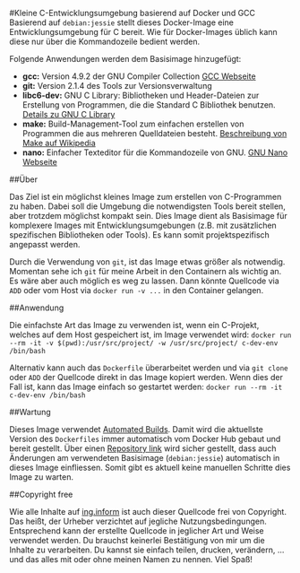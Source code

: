#Kleine C-Entwicklungsumgebung basierend auf Docker und GCC
Basierend auf `debian:jessie` stellt dieses Docker-Image eine Entwicklungsumgebung für C bereit. Wie für Docker-Images üblich kann diese nur über die Kommandozeile bedient werden.

Folgende Anwendungen werden dem Basisimage hinzugefügt:

* **gcc:** Version 4.9.2 der GNU Compiler Collection [GCC Webseite](https://gcc.gnu.org)
* **git:** Version 2.1.4 des Tools zur Versionsverwaltung
* **libc6-dev:** GNU C Library: Bibliotheken und Header-Dateien zur Erstellung von Programmen, die die Standard C Bibliothek benutzen. [Details zu GNU C Library](http://de.wikipedia.org/wiki/GNU-C-Bibliothek)
* **make:** Build-Management-Tool zum einfachen erstellen von Programmen die aus mehreren Quelldateien besteht. [Beschreibung von Make auf Wikipedia](http://de.wikipedia.org/wiki/Make)
* **nano:** Einfacher Texteditor für die Kommandozeile von GNU. [GNU Nano Webseite](http://www.nano-editor.org)

##Über

Das Ziel ist ein möglichst kleines Image zum erstellen von C-Programmen zu haben. Dabei soll die Umgebung die notwendigsten Tools bereit stellen, aber trotzdem möglichst kompakt sein. Dies Image dient als Basisimage für komplexere Images mit Entwicklungsumgebungen (z.B. mit zusätzlichen spezifischen Bibliotheken oder Tools). Es kann somit projektspezifisch angepasst werden.

Durch die Verwendung von `git`, ist das Image etwas größer als notwendig. Momentan sehe ich `git` für meine Arbeit in den Containern als wichtig an. Es wäre aber auch möglich es weg zu lassen. Dann könnte Quellcode via `ADD` oder vom Host via `docker run -v ...` in den Container gelangen.

##Anwendung

Die einfachste Art das Image zu verwenden ist, wenn ein C-Projekt, welches auf dem Host gespeichert ist, im Image verwendet wird:
`docker run --rm -it -v $(pwd):/usr/src/project/ -w /usr/src/project/ c-dev-env /bin/bash`

Alternativ kann auch das `Dockerfile` überarbeitet werden und via `git clone` oder `ADD` der Quellcode direkt in das Image kopiert werden. Wenn dies der Fall ist, kann das Image einfach so gestartet werden:
`docker run --rm -it c-dev-env /bin/bash`

##Wartung

Dieses Image verwendet [Automated Builds](http://docs.docker.com/docker-hub/builds/). Damit wird die aktuellste Version des `Dockerfiles` immer automatisch vom Docker Hub gebaut und bereit gestellt. Über einen [Repository link](http://docs.docker.com/docker-hub/builds/#repository-links) wird sicher gestellt, dass auch Änderungen am verwendeten Basisimage (`debian:jessie`) automatisch in dieses Image einfliessen. Somit gibt es aktuell keine manuellen Schritte dies Image zu warten.

##Copyright free

Wie alle Inhalte auf [ing.inform](www.inginform.de) ist auch dieser Quellcode frei von Copyright. Das heißt, der Urheber verzichtet auf jegliche Nutzungsbedingungen. Entsprechend kann der erstellte Quellcode in jeglicher Art und Weise verwendet werden. Du brauchst keinerlei Bestätigung von mir um die Inhalte zu verarbeiten. Du kannst sie einfach teilen, drucken, verändern, ... und das alles mit oder ohne meinen Namen zu nennen. Viel Spaß!